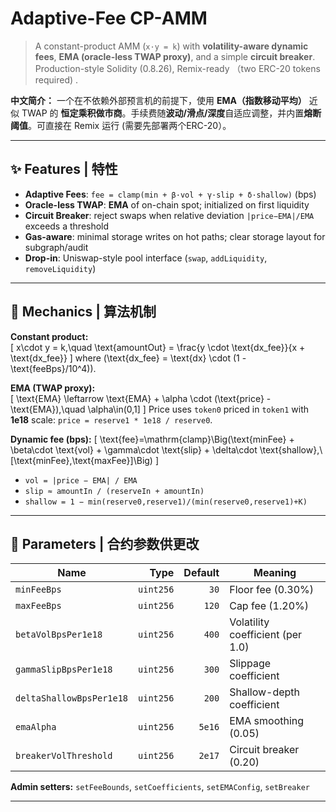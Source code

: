# Adaptive-Fee CP-AMM

> A constant-product AMM (`x·y = k`) with **volatility-aware dynamic fees**, **EMA (oracle-less TWAP proxy)**, and a simple **circuit breaker**. Production-style Solidity (0.8.26), Remix-ready （two ERC-20 tokens required) .

**中文简介：** 一个在不依赖外部预言机的前提下，使用 **EMA（指数移动平均）** 近似 TWAP 的 **恒定乘积做市商**。手续费随**波动/滑点/深度**自适应调整，并内置**熔断阈值**。可直接在 Remix 运行 (需要先部署两个ERC-20）。

---

## ✨ Features | 特性

- **Adaptive Fees**: `fee = clamp(min + β·vol + γ·slip + δ·shallow)` (bps)  
- **Oracle-less TWAP**: **EMA** of on-chain spot; initialized on first liquidity  
- **Circuit Breaker**: reject swaps when relative deviation `|price−EMA|/EMA` exceeds a threshold  
- **Gas-aware**: minimal storage writes on hot paths; clear storage layout for subgraph/audit  
- **Drop-in**: Uniswap-style pool interface (`swap`, `addLiquidity`, `removeLiquidity`)


---

## 🧮 Mechanics | 算法机制

**Constant product:**  
\[
x\cdot y = k,\quad \text{amountOut} = \frac{y \cdot \text{dx\_fee}}{x + \text{dx\_fee}}
\]
where \(\text{dx\_fee} = \text{dx} \cdot (1 - \text{feeBps}/10^4)\).

**EMA (TWAP proxy):**  
\[
\text{EMA} \leftarrow \text{EMA} + \alpha \cdot (\text{price} - \text{EMA}),\quad \alpha\in(0,1]
\]
Price uses `token0` priced in `token1` with **1e18** scale: `price = reserve1 * 1e18 / reserve0`.

**Dynamic fee (bps):**
\[
\text{fee}=\mathrm{clamp}\Big(\text{minFee} + \beta\cdot \text{vol} + \gamma\cdot \text{slip} + \delta\cdot \text{shallow},\ [\text{minFee},\text{maxFee}]\Big)
\]
- `vol = |price − EMA| / EMA`  
- `slip ≈ amountIn / (reserveIn + amountIn)`  
- `shallow = 1 − min(reserve0,reserve1)/(min(reserve0,reserve1)+K)`

---

## 🔧 Parameters | 合约参数供更改

| Name | Type | Default | Meaning |
|---|---:|---:|---|
| `minFeeBps` | `uint256` | `30` | Floor fee (0.30%) |
| `maxFeeBps` | `uint256` | `120` | Cap fee (1.20%) |
| `betaVolBpsPer1e18` | `uint256` | `400` | Volatility coefficient (per 1.0) |
| `gammaSlipBpsPer1e18` | `uint256` | `300` | Slippage coefficient |
| `deltaShallowBpsPer1e18` | `uint256` | `200` | Shallow-depth coefficient |
| `emaAlpha` | `uint256` | `5e16` | EMA smoothing (0.05) |
| `breakerVolThreshold` | `uint256` | `2e17` | Circuit breaker (0.20) |


**Admin setters:** `setFeeBounds`, `setCoefficients`, `setEMAConfig`, `setBreaker`

---

